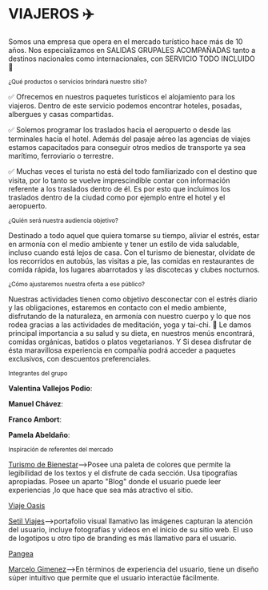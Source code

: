 # **VIAJEROS** :airplane:

Somos una empresa que opera en el mercado turístico hace más de 10 años. 
Nos especializamos en SALIDAS GRUPALES ACOMPAÑADAS tanto a destinos nacionales como internacionales, con SERVICIO TODO INCLUIDO :love_you_gesture:

<sup>¿Qué productos o servicios brindará nuestro sitio?</sup>

:white_check_mark: Ofrecemos en nuestros paquetes turísticos el alojamiento para los viajeros. Dentro de este servicio podemos encontrar hoteles, posadas, albergues y casas compartidas.

:white_check_mark: Solemos programar los traslados hacia el aeropuerto o desde las terminales hacia el hotel. Además del pasaje aéreo las agencias de viajes estamos capacitados para conseguir otros medios de transporte ya sea marítimo, ferroviario o terrestre.

:white_check_mark: Muchas veces el turista no está del todo familiarizado con el destino que visita, por lo tanto se vuelve imprescindible contar con información referente a los traslados dentro de él. Es por esto que incluimos los traslados dentro de la ciudad como por ejemplo entre el hotel y el aeropuerto.


<sup>¿Quién será nuestra audiencia objetivo?</sup>

Destinado a todo aquel que quiera tomarse su tiempo, aliviar el estrés, estar en armonía con el medio ambiente y tener un estilo de vida saludable, incluso cuando está lejos de casa. Con el turismo de bienestar, olvídate de los recorridos en autobús, las visitas a pie, las comidas en restaurantes de comida rápida, los lugares abarrotados y las discotecas y clubes nocturnos.

<sup>¿Cómo ajustaremos nuestra oferta a ese público?</sup>

Nuestras actividades tienen como objetivo desconectar con el estrés diario y las obligaciones, estaremos en contacto con el medio ambiente, disfrutando de la naturaleza, en armonía con nuestro cuerpo y lo que nos rodea gracias a las actividades de meditación, yoga y tai-chi. :lotus_position:
Le damos principal importancia a su salud y su dieta, en nuestros menús encontrará, comidas orgánicas, batidos o platos vegetarianos. 
Y Si desea disfrutar de ésta maravillosa experiencia en compañia podrá acceder a paquetes exclusivos, con descuentos preferenciales. 

<sup>Integrantes del grupo</sup>

**Valentina Vallejos Podio**:

**Manuel Chávez**:

**Franco Ambort**:

**Pamela Abeldaño**:

<sup>Inspiración de referentes del mercado</sup>

[Turismo de Bienestar](https://turismodebienestar.com/)-->Posee una paleta de colores que  permite la legibilidad de los textos y el disfrute de cada sección. Usa tipografías apropiadas. Posee un aparto "Blog" donde el usuario puede leer experiencias ,lo que hace que sea más atractivo el sitio.

[Viaje Oasis](https://viajesoasis.com/)

[Setil Viajes](https://www.setilviajes.com/)-->portafolio visual llamativo las imágenes capturan la atención del usuario, incluye  fotografías y videos en el inicio de su sitio web. El uso de logotipos u otro tipo de branding es más llamativo para el usuario.                                                                                                                                                                           

[Pangea](https://www.pangea.tur.ar/)

[Marcelo Gimenez](https://marcelogimenez.tur.ar/)-->En términos de experiencia del usuario, tiene un diseño súper intuitivo que permite que el usuario interactúe fácilmente. 


